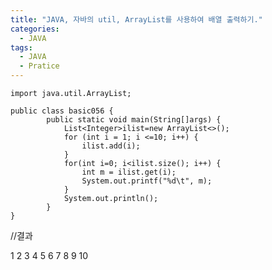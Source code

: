 ```yaml
---
title: "JAVA, 자바의 util, ArrayList를 사용하여 배열 출력하기."
categories:
  - JAVA
tags:
  - JAVA
  - Pratice
---
```

	import java.util.ArrayList;

	public class basic056 {
			public static void main(String[]args) {
				List<Integer>ilist=new ArrayList<>();
				for (int i = 1; i <=10; i++) {
					ilist.add(i);
				}
				for(int i=0; i<ilist.size(); i++) {
					int m = ilist.get(i);
					System.out.printf("%d\t", m);
				}
				System.out.println();
			}
	}

//결과

1	2	3	4	5	6	7	8	9	10	

